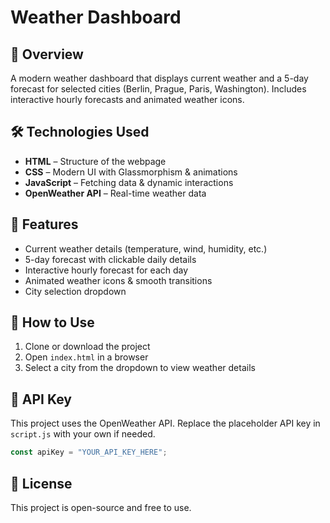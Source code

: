 # Weather Dashboard

## 📌 Overview
A modern weather dashboard that displays current weather and a 5-day forecast for selected cities (Berlin, Prague, Paris, Washington). Includes interactive hourly forecasts and animated weather icons.

## 🛠️ Technologies Used
- **HTML** – Structure of the webpage
- **CSS** – Modern UI with Glassmorphism & animations
- **JavaScript** – Fetching data & dynamic interactions
- **OpenWeather API** – Real-time weather data

## 🚀 Features
- Current weather details (temperature, wind, humidity, etc.)
- 5-day forecast with clickable daily details
- Interactive hourly forecast for each day
- Animated weather icons & smooth transitions
- City selection dropdown

## 📂 How to Use
1. Clone or download the project
2. Open `index.html` in a browser
3. Select a city from the dropdown to view weather details

## 🔑 API Key
This project uses the OpenWeather API. Replace the placeholder API key in `script.js` with your own if needed.

```js
const apiKey = "YOUR_API_KEY_HERE";
```

## 📜 License
This project is open-source and free to use.

